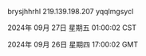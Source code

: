 brysjhhrhl 219.139.198.207 yqqlmgsycl

2024年 09月 27日 星期五 01:00:02 CST

2024年 09月 26日 星期四 17:00:02 GMT
